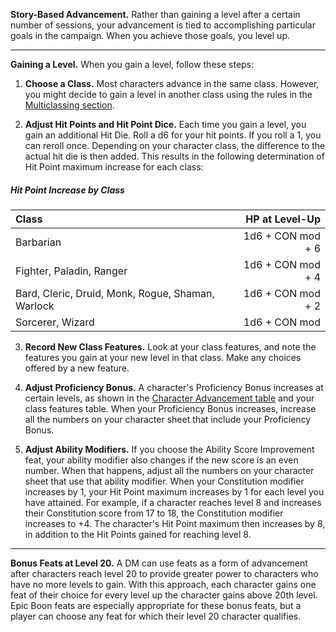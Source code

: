 

**Story-Based Advancement.** Rather than gaining a level after a certain number of sessions, your advancement is tied to accomplishing particular goals in the campaign. When you achieve those goals, you level up.

___

**Gaining a Level.** When you gain a level, follow these steps:

1. **Choose a Class.** Most characters advance in the same class. However, you might decide to gain a level in another class using the rules in the [Multiclassing section](https://lolindhir.github.io/PnP/rules/creation/multiclassing).

2. **Adjust Hit Points and Hit Point Dice.** Each time you gain a level, you gain an additional Hit Die. Roll a d6 for your hit points. If you roll a 1, you can reroll once. Depending on your character class, the difference to the actual hit die is then added. This results in the following determination of Hit Point maximum increase for each class:

##### Hit Point Increase by Class
| Class                                             |    HP at Level-Up |
| :------------------------------------------------ | ----------------: |
| Barbarian                                         | 1d6 + CON mod + 6 |
| Fighter, Paladin, Ranger                          | 1d6 + CON mod + 4 |
| Bard, Cleric, Druid, Monk, Rogue, Shaman, Warlock | 1d6 + CON mod + 2 |
| Sorcerer, Wizard                                  |     1d6 + CON mod |

3. **Record New Class Features.** Look at your class features, and note the features you gain at your new level in that class. Make any choices offered by a new feature.

4. **Adjust Proficiency Bonus.** A character's Proficiency Bonus increases at certain levels, as shown in the [Character Advancement table](https://lolindhir.github.io/PnP/rules/creation/leveling/leveling_advancement) and your class features table. When your Proficiency Bonus increases, increase all the numbers on your character sheet that include your Proficiency Bonus.

5. **Adjust Ability Modifiers.** If you choose the Ability Score Improvement feat, your ability modifier also changes if the new score is an even number. When that happens, adjust all the numbers on your character sheet that use that ability modifier. When your Constitution modifier increases by 1, your Hit Point maximum increases by 1 for each level you have attained. For example, if a character reaches level 8 and increases their Constitution score from 17 to 18, the Constitution modifier increases to +4. The character's Hit Point maximum then increases by 8, in addition to the Hit Points gained for reaching level 8.


___

**Bonus Feats at Level 20.** A DM can use feats as a form of advancement after characters reach level 20 to provide greater power to characters who have no more levels to gain. With this approach, each character gains one feat of their choice for every level up the character gains above 20th level. Epic Boon feats are especially appropriate for these bonus feats, but a player can choose any feat for which their level 20 character qualifies.